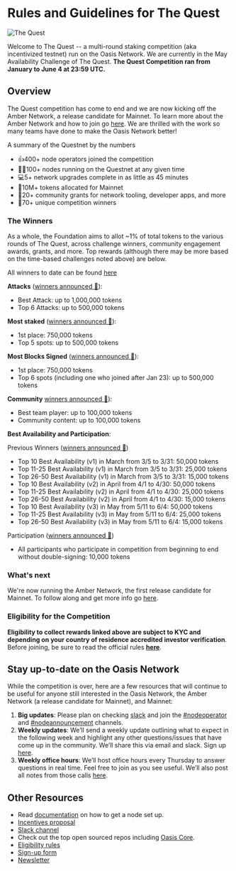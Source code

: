 # Rules and Guidelines for The Quest

![The Quest](/operator_images/the_quest.png)

Welcome to The Quest -- a multi-round staking competition (aka incentivized
testnet) run on the Oasis Network. We are currently in the May Availability
Challenge of The Quest. **The Quest Competition ran from January to
June 4 at 23:59 UTC.**

## Overview

The Quest competition has come to end and we are now kicking off
the Amber Network, a release candidate for Mainnet. To learn more
about the Amber Network and how to join go [here](/operators/amber-network.md).
We are thrilled with the work so many teams have done to make the
Oasis Network better!

A summary of the Questnet by the numbers
* 👍400+ node operators joined the competition
* 👩‍💻100+ nodes running on the Questnet at any given time
* 💻5+ network upgrades complete in as little as 45 minutes 
* 🤑10M+ tokens allocated for Mainnet
* 🎁20+ community grants for network tooling, developer apps, and more
* 🎉70+ unique competition winners

### The Winners

As a whole, the Foundation aims to allot ~1% of total tokens to the various
rounds of The Quest, across challenge winners, community engagement awards,
grants, and more. Top rewards (although there may be more based on the
time-based challenges noted above) are below.

All winners to date can be found [here][quest-winners]

**Attacks** ([winners announced 🎉][quest-winners]):

* Best Attack: up to 1,000,000 tokens
* Top 6 Attacks: up to 500,000 tokens

**Most staked** ([winners announced 🎉][quest-winners]):

* 1st place: 750,000 tokens
* Top 5 spots: up to 500,000 tokens

**Most Blocks Signed** ([winners announced 🎉][quest-winners]):

* 1st place: 750,000 tokens
* Top 6 spots (including one who joined after Jan 23): up to 500,000 tokens

**Community** [winners announced 🎉][quest-winners]):

* Best team player: up to 100,000 tokens
* Community content: up to 100,000 tokens

**Best Availability and Participation**:

Previous Winners ([winners announced 🎉][quest-winners])

* Top 10 Best Availability (v1) in March from 3/5 to 3/31: 50,000 tokens
* Top 11-25 Best Availability (v1) in March from 3/5 to 3/31: 25,000 tokens
* Top 26-50 Best Availability (v1) in March from 3/5 to 3/31: 15,000 tokens
* Top 10 Best Availability (v2) in April from 4/1 to 4/30: 50,000 tokens
* Top 11-25 Best Availability (v2) in April from 4/1 to 4/30: 25,000 tokens
* Top 26-50 Best Availability (v2) in April from 4/1 to 4/30: 15,000 tokens
* Top 10 Best Availability (v3) in May from 5/11 to 6/4: 50,000 tokens
* Top 11-25 Best Availability (v3) in May from 5/11 to 6/4: 25,000 tokens
* Top 26-50 Best Availability (v3) in May from 5/11 to 6/4: 15,000 tokens

Participation ([winners announced 🎉][quest-winners])

* All participants who participate in competition from beginning to
end without double-signing: 10,000 tokens

### What's next

We're now running the Amber Network, the first release candidate for Mainnet.
To follow along and get more info go [here](/operators/amber-network.md).

### Eligibility for the Competition

**Eligibility to collect rewards linked above are subject
to KYC and depending on your country of residence accredited investor
verification**. Before joining, be sure to read the official rules
**[here][eligibility-rules]**.

## Stay up-to-date on the Oasis Network

While the competition is over, here are a few resources that will continue
to be useful for anyone still interested in the Oasis Network, the Amber Network
(a release candidate for Mainnet), and Mainnet:

1. **Big updates**: Please plan on checking [slack][slack] and join
   the [#nodeoperator](https://oasiscommunity.slack.com/archives/CMUSJCRFA) and
   [#nodeannouncement](https://oasiscommunity.slack.com/archives/CQK5NPXDX)
   channels.
2. **Weekly updates**: We’ll send a weekly update outlining what to expect in
   the following week and highlight any other questions/issues that have come up
   in the community. We’ll share this via email and slack. Sign up [here][mailing-list].
3. **Weekly office hours**: We’ll host office hours every Thursday to answer
   questions in real time. Feel free to join as you see useful. We’ll also post
   all notes from those calls [here][office-hours-doc].

## Other Resources

* Read [documentation][setup-docs] on how to get a node set up.
* [Incentives proposal][incentives-proposal]
* [Slack channel][slack]
* Check out the top open sourced repos including [Oasis
  Core](https://github.com/oasislabs/oasis-core).
* [Eligibility rules][eligibility-rules]
* [Sign-up form][sign-up-form]
* [Newsletter][mailing-list]

[eligibility-rules]: https://docsend.com/view/zv5cfia
[sign-up-form]: https://app.hellosign.com/s/6M6ym9qh
[slack]: https://www.oasis-protocol.org/slack
[form]: https://oasisfoundation.typeform.com/to/gBwPA0
[incentives-proposal]: ./incentives-proposal.md
[setup-docs]: ./joining-the-testnet.md
[grants]: https://www.oasis-protocol.org/grants
[office-hours-doc]: https://docs.google.com/document/d/1ZnKIHcNPb3dGvP4b6bGrJmwyCjGhcSG2cHkTeEfwSEQ/edit?usp=sharing
[get-set-up]: https://docs.oasis.dev/operators/the-quest-rules.html#how-to-join
[mailing-list]: https://oasisfoundation.typeform.com/to/jodFyS
[quest-winners]: https://docs.google.com/spreadsheets/d/1oHsCC31MW8KuN4eIY_YRD2y8baGewtIC3okYT4H9TGk/edit?usp=sharing
